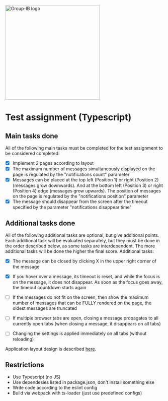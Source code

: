 <img src="./client/public/GIB-logo.png" alt="Group-IB logo" width="300"/>

# Test assignment (Typescript)

## Main tasks done
All of the following main tasks must be completed for the test assignment to be considered completed:

- [x] Implement 2 pages according to layout
- [x] The maximum number of messages simultaneously displayed on the page is regulated by the "notifications count" parameter
- [x] Messages can be placed at the top left (Position 1) or right (Position 2) (messages grow downwards). And at the bottom left
(Position 3) or right (Position 4) edge (messages grow upwards). The position of messages on the page is regulated by the "notifications position" parameter
- [x] The message should disappear from the screen after the timeout specified by the parameter "notifications disappear time"

## Additional tasks done
All of the following additional tasks are optional, but give additional points. Each additional task will be evaluated separately, but they must be done in the order described below, as some tasks are interdependent. The more additional tasks will be done the higher the final score.
Additional tasks:
- [x] The message can be closed by clicking X in the upper right corner of the message
- [x] If you hover over a message, its timeout is reset, and while the focus is on the message, it does not disappear. As soon as the focus goes away, the timeout countdown starts again
- [ ] If the messages do not fit on the screen, then show the maximum number of messages that can be FULLY rendered on the page, the oldest messages are truncated
- [ ] If multiple browser tabs are open, closing a message propagates to all currently open tabs (when closing a message, it disappears on all tabs)
- [ ] Changing the settings is applied immediately on all tabs (without reloading)


Application layout design is described [here](https://www.figma.com/file/N11dgM8awUororYFJ0hZCW/Frontend.Task?node-id=1%3A1335&t=IR4IdQ0I69Q0FLW0-1).

## Restrictions
- Use Typescript (no JS)
- Use dependesies listed in package.json, don't install something else
- Write code according to the eslint config
- Build via webpack with ts-loader (just use predefined configs)
